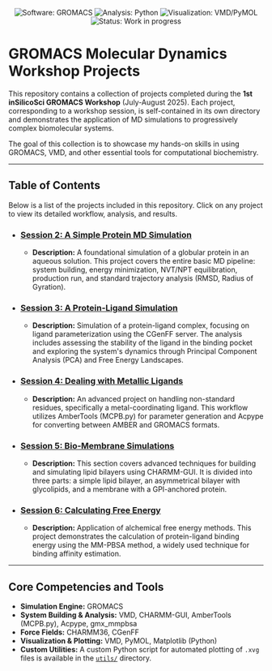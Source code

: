 <p align="center">
  <img src="https://img.shields.io/badge/Software-GROMACS-007EC6?style=for-the-badge" alt="Software: GROMACS">
  <img src="https://img.shields.io/badge/Analysis-Python-3776AB?style=for-the-badge&logo=python&logoColor=white" alt="Analysis: Python">
  <img src="https://img.shields.io/badge/Visualization-VMD/PyMOL-3D8B4F?style=for-the-badge" alt="Visualization: VMD/PyMOL">
  <img src="https://img.shields.io/badge/Status-Completed-success?style=for-the-badge" alt="Status: Work in progress">
</p>

# GROMACS Molecular Dynamics Workshop Projects

This repository contains a collection of projects completed during the **1st inSilicoSci GROMACS Workshop** (July-August 2025). Each project, corresponding to a workshop session, is self-contained in its own directory and demonstrates the application of MD simulations to progressively complex biomolecular systems.

The goal of this collection is to showcase my hands-on skills in using GROMACS, VMD, and other essential tools for computational biochemistry.

---

## Table of Contents

Below is a list of the projects included in this repository. Click on any project to view its detailed workflow, analysis, and results.

* ### [Session 2: A Simple Protein MD Simulation](./session2_protein_simulation/)
    * **Description:** A foundational simulation of a globular protein in an aqueous solution. This project covers the entire basic MD pipeline: system building, energy minimization, NVT/NPT equilibration, production run, and standard trajectory analysis (RMSD, Radius of Gyration).

* ### [Session 3: A Protein-Ligand Simulation](./session3_protein_ligand_simulation/)
    * **Description:** Simulation of a protein-ligand complex, focusing on ligand parameterization using the CGenFF server. The analysis includes assessing the stability of the ligand in the binding pocket and exploring the system's dynamics through Principal Component Analysis (PCA) and Free Energy Landscapes.

* ### [Session 4: Dealing with Metallic Ligands](./session4_metalloprotein_simulation/)
    * **Description:** An advanced project on handling non-standard residues, specifically a metal-coordinating ligand. This workflow utilizes AmberTools (MCPB.py) for parameter generation and Acpype for converting between AMBER and GROMACS formats.

* ### [Session 5: Bio-Membrane Simulations](./session5_membrane_simulation/)
    * **Description:** This section covers advanced techniques for building and simulating lipid bilayers using CHARMM-GUI. It is divided into three parts: a simple lipid bilayer, an asymmetrical bilayer with glycolipids, and a membrane with a GPI-anchored protein.

* ### [Session 6: Calculating Free Energy](./session6_free_energy_calculation/)
    * **Description:** Application of alchemical free energy methods. This project demonstrates the calculation of protein-ligand binding energy using the MM-PBSA method, a widely used technique for binding affinity estimation.

---

## Core Competencies and Tools

* **Simulation Engine:** GROMACS
* **System Building & Analysis:** VMD, CHARMM-GUI, AmberTools (MCPB.py), Acpype, gmx_mmpbsa
* **Force Fields:** CHARMM36, CGenFF
* **Visualization & Plotting:** VMD, PyMOL, Matplotlib (Python)
* **Custom Utilities:** A custom Python script for automated plotting of `.xvg` files is available in the [`utils/`](./utils/) directory.
